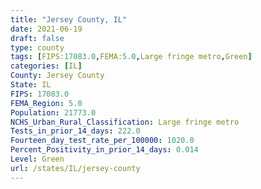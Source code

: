 ```yaml
---
title: "Jersey County, IL"
date: 2021-06-19
draft: false
type: county
tags: [FIPS:17083.0,FEMA:5.0,Large fringe metro,Green]
categories: [IL]
County: Jersey County
State: IL
FIPS: 17083.0
FEMA_Region: 5.0
Population: 21773.0
NCHS_Urban_Rural_Classification: Large fringe metro
Tests_in_prior_14_days: 222.0
Fourteen_day_test_rate_per_100000: 1020.0
Percent_Positivity_in_prior_14_days: 0.014
Level: Green
url: /states/IL/jersey-county
---
```



